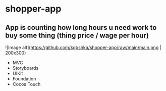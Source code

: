 # shopper-app

## App is counting how long hours u need work to buy some thing (thing price / wage per hour)

![Image alt](https://github.com/kgbshka/shopper-app/raw/main/main.png | 200x300)

- MVC
- Storyboards
- UIKit
- Foundation
- Cocoa Touch
